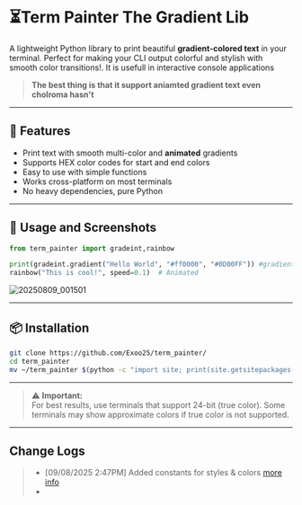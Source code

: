 # ⏳Term Painter The Gradient Lib

A lightweight Python library to print beautiful **gradient-colored text** in your terminal. Perfect for making your CLI output colorful and stylish with smooth color transitions!. It is usefull in interactive console applications
> **The best thing is that it support aniamted gradient text even cholroma hasn't**

---

## 🚀 Features

- Print text with smooth multi-color and **animated** gradients  
- Supports HEX color codes for start and end colors  
- Easy to use with simple functions  
- Works cross-platform on most terminals  
- No heavy dependencies, pure Python  


---

## 📸 Usage and Screenshots

```python
from term_painter import gradeint,rainbow

print(gradeint.gradient("Hello World", "#ff0000", "#0D00FF")) #gradient
rainbow("This is cool!", speed=0.1)  # Animated
```
![20250809_001501](https://github.com/user-attachments/assets/9ebd71da-fcd9-48e8-8c46-f4713eb9931c)








---

## 📦 Installation

```bash
git clone https://github.com/Exoo25/term_painter/
cd term_painter
mv ~/term_painter $(python -c "import site; print(site.getsitepackages()[0])")/

```
---

 >⚠️ **Important:**  
 >For best results, use terminals that support 24-bit (true color).
 >Some terminals may show approximate colors if true color is not supported.

--- 

## Change Logs
> - [09/08/2025 2:47PM] Added constants for styles & colors [more info](https://github.com/Exoo25/term_painter/commit/b36b5813f4e4e567b3037d88da2101f852765bcc)
> - 










